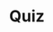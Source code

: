 ---
title: "Quiz"
passing_percentage: 70
layout: "test"
type: "test"
questions:
  - id: "q1"
    text: "What is the default Kubernetes service type for the Istio Ingress Gateway?"
    type: "single-answer"
    marks: 2
    options:
      - id: "a"
        text: "ClusterIP"
      - id: "b"
        text: "LoadBalancer or NodePort"
        is_correct: true
      - id: "c"
        text: "ExternalName"
      - id: "d"
        text: "NodePort"
  - id: "q2"
    text: "Which Istio resources are required to expose services through the Ingress Gateway?"
    type: "multiple-answers"
    marks: 2
    options:
      - id: "a"
        text: "Istio Gateway"
        is_correct: true
      - id: "b"
        text: "Istio VirtualService"
        is_correct: true
      - id: "c"
        text: "DestinationRule for service subsets"
        is_correct: true
  - id: "q3"
    text: "What port is typically used to access Envoy proxy admin interface?" 
    type: "short_answer" 
    marks: 2
    correct_answer: "15000" 
---